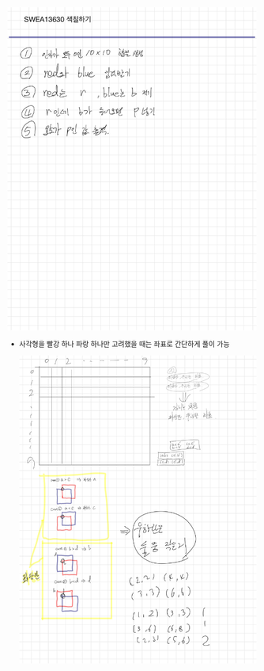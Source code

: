 <img src="README_assets/88fb9ef6cf6beb49f3b2caab7921dad78083776b.jpeg" title="" alt="C5225D19-06D7-431D-8212-7754169C3EF1.jpeg" width="647">

- 사각형을 빨강 하나 파랑 하나만 고려했을 때는 좌표로 간단하게 풀이 가능
  
  ![60150EE9-26F7-4F86-A656-1A013799E26B.jpeg](README_assets/5452c4c7a022b2878a8af78d5fae1d011b35eaa2.jpeg)

   
